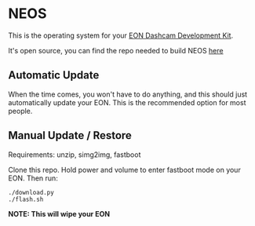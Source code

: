 NEOS
======

This is the operating system for your [EON Dashcam Development Kit](https://shop.comma.ai/products/eon-dashcam-devkit).

It's open source, you can find the repo needed to build NEOS [here](https://github.com/commaai/eon-neos-builder)

Automatic Update
------

When the time comes, you won't have to do anything, and this should just automatically update your EON. This is the recommended option for most people.

Manual Update / Restore
------

Requirements: unzip, simg2img, fastboot

Clone this repo. Hold power and volume to enter fastboot mode on your EON. Then run:

```
./download.py
./flash.sh
```

<b>NOTE: This will wipe your EON</b>

